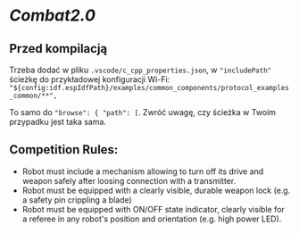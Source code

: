 # _Combat2.0_

## Przed kompilacją

Trzeba dodać w pliku `.vscode/c_cpp_properties.json`, w `"includePath"` ścieżkę do przykładowej konfiguracji Wi-Fi: `"${config:idf.espIdfPath}/examples/common_components/protocol_examples_common/**",`

To samo do `"browse": { "path": [`. Zwróć uwagę, czy ścieżka w Twoim przypadku jest taka sama.

## Competition Rules:
- Robot must include a mechanism allowing to turn off its drive and weapon safely after loosing connection with a transmitter.
- Robot must be equipped with a clearly visible, durable weapon lock (e.g. a safety pin crippling a blade)
- Robot must be equipped with ON/OFF state indicator, clearly visible for a referee in any robot's position and orientation (e.g. high power LED).
